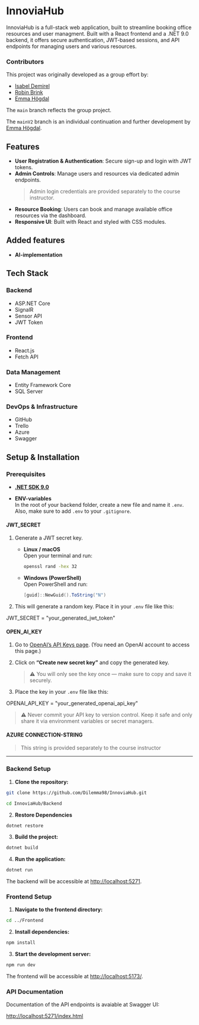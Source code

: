 # InnoviaHub

InnoviaHub is a full-stack web application, built to streamline booking office resources and user managment.
Built with a React frontend and a .NET 9.0 backend, it offers secure authentication, JWT-based sessions, and API endpoints for managing users and various resources.
### Contributors
This project was originally developed as a group effort by:
- [Isabel Demirel](https://github.com/pixabel)
- [Robin Brink](https://github.com/Brinkentosh)
- [Emma Högdal](https://github.com/Dilemma98)

The `main` branch reflects the group project.

The `mainV2` branch is an individual continuation and further development by [Emma Högdal](https://github.com/Dilemma98).

## Features

- **User Registration & Authentication**: Secure sign-up and login with JWT tokens.
- **Admin Controls**: Manage users and resources via dedicated admin endpoints.  
  > Admin login credentials are provided separately to the course instructor.
- **Resource Booking**: Users can book and manage available office resources via the dashboard.
- **Responsive UI**: Built with React and styled with CSS modules.

## Added features 
- **AI-implementation**

## Tech Stack

### Backend

- ASP.NET Core
- SignalR
- Sensor API
- JWT Token

### Frontend

- React.js
- Fetch API

### Data Management

- Entity Framework Core
- SQL Server

### DevOps & Infrastructure

- GitHub
- Trello
- Azure
- Swagger

## Setup & Installation

### Prerequisites

- **[.NET SDK 9.0](https://dotnet.microsoft.com/download/dotnet/9.0)**

- **ENV-variables**  
  In the root of your backend folder, create a new file and name it `.env`.  
  Also, make sure to add `.env` to your `.gitignore`.

#### JWT_SECRET

1. Generate a JWT secret key.

   - **Linux / macOS**  
     Open your terminal and run:  
     ```bash
     openssl rand -hex 32
     ```

   - **Windows (PowerShell)**  
     Open PowerShell and run:  
     ```powershell
     [guid]::NewGuid().ToString("N")
     ```

2. This will generate a random key. Place it in your `.env` file like this:

JWT_SECRET = "your_generated_jwt_token"

#### OPEN_AI_KEY
1. Go to [OpenAI’s API Keys page](https://platform.openai.com/account/api-keys).
(You need an OpenAI account to access this page.)

2. Click on **“Create new secret key”** and copy the generated key.  
   > ⚠️ You will only see the key once — make sure to copy and save it securely.

3. Place the key in your `.env` file like this:

OPENAI_API_KEY = "your_generated_openai_api_key"
 > ⚠️ Never commit your API key to version control. Keep it safe and only share it via environment variables or secret managers.



#### AZURE CONNECTION-STRING
> This string is provided separately to the course instructor


------
### Backend Setup

1. **Clone the repository:**

```bash
git clone https://github.com/Dilemma98/InnoviaHub.git

cd InnoviaHub/Backend 
```

2. **Restore Dependencies**

```bash
dotnet restore
```

3. **Build the project:**

```bash
dotnet build
```

4. **Run the application:**

```bash
dotnet run
```

The backend will be accessible at <http://localhost:5271>.

### Frontend Setup

1. **Navigate to the frontend directory:**

```bash
cd ../Frontend
```

2. **Install dependencies:**

```bash
npm install
```

3. **Start the development server:**

```bash
npm run dev
```

The frontend will be accessible at <http://localhost:5173/>.

### API Documentation

Documentation of the API endpoints is avaiable at Swagger UI:

<http://localhost:5271/index.html>
